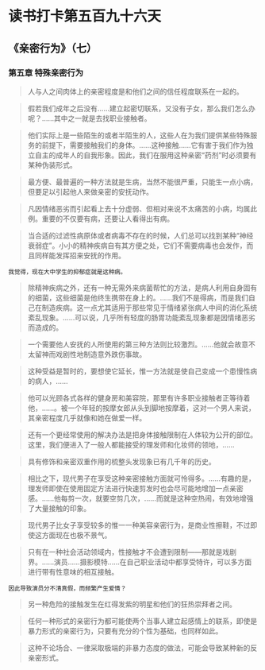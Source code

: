 # 读书打卡第五百九十六天
## 《亲密行为》（七）
### 第五章 特殊亲密行为

> 人与人之间肉体上的亲密程度是和他们之间的信任程度联系在一起的。

> 假若我们成年之后没有……建立起密切联系，又没有子女，那么我们怎么办呢？……其中之一就是去找职业接触者。

> 他们实际上是一些陌生的或者半陌生的人，这些人在为我们提供某些特殊服务的前提下，需要接触我们的身体。……这种接触……它有害于我们作为独立自主的成年人的自我形象。因此，我们在服用这种亲密“药剂”时必须要有某种伪装形式。

> 最方便、最普遍的一种方法就是生病，当然不能很严重，只能生一点小病，但要足以引起他人来做亲密的安抚动作。

> 凡因情绪恶劣而引起看上去十分虚弱、但相对来说不太痛苦的小病，均属此例。重要的不仅要有病，还要让人看得出有病。

> 当合适的过滤性病原体或者病毒不存在的时候，人们总可以找到某种“神经衰弱症”。小小的精神疾病自有其方便之处，它们不需要病毒也会发作，而且同样能发挥招来安抚的作用。
```
我觉得，现在大中学生的抑郁症就是这种病。
```
> 除精神疾病之外，还有一种无需外来病菌帮忙的方法，是病人利用自身固有的细菌，这些细菌是他终生携带在身上的。……我们不是得病，而是我们自己在制造疾病。这一点尤其适用于那些常见于情绪紧张病人中间的消化系统紊乱现象。……可以说，几乎所有轻度的肠胃功能紊乱现象都是因情绪恶劣而造成的。

> 一个需要他人安抚的人所使用的第三种方法则比较激烈。……他就会故意不太留神而戏剧性地制造意外跌伤事故。

> 这种受益是暂时的，要想使它延长，惟一方法就是使自己变成一个患慢性病的病人，……

> 他可以光顾各式各样的健身房和美容院，那里有许多职业接触者正等待着他，……。被一个年轻的按摩女郎从头到脚地按摩着，这对一个男人来说，其亲密程度几乎就像和她在做爱一样。

> 还有一个更经常使用的解决办法是把身体接触限制在人体较为公开的部位。这里，我们便进入了一般人都能接受的理发师和化妆师的领地，……

> 具有修饰和亲密双重作用的梳整头发现象已有几千年的历史。

> 相比之下，现代男子在享受这种亲密接触方面就可怜得多。……有趣的是，理发师即使在使用固定方法进行快速剪发时也会尽可能地增加一点亲密感。……他每剪一次，就要空剪几次，……而就是这种空热闹，有效地增强了大量接触的印象。

> 现代男子比女子享受较多的惟一一种美容亲密行为，是商业性擦鞋，不过即使这方面现在也极不景气。

> 只有在一种社会活动领域内，性接触才不会遭到限制——那就是戏剧界。……演员……摄影模特……在自己职业活动中都享受特许，可以多方面进行带有性意味的相互接触。
```
因此导致演员分不清真假，而频繁产生爱情？
```
> 另一种危险的接触发生在红得发紫的明星和他们的狂热崇拜者之间。

> 任何一种形式的亲密行为都可能使两个当事人建立起感情上的联系，即使是暴力形式的亲密行为，只要有充分的个性为基础，也同样如此。

> 这种不论场合、一律采取极端的非暴力态度的做法，可能会导致某种新的反亲密形式。

> 